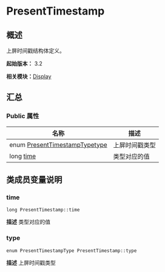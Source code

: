 # PresentTimestamp


## 概述

上屏时间戳结构体定义。

**起始版本：** 3.2

**相关模块：**[Display](_display_v10.md)


## 汇总


### Public 属性

| 名称 | 描述 | 
| -------- | -------- |
| enum [PresentTimestampType](_display_v10.md#presenttimestamptype)[type](#type) | 上屏时间戳类型  | 
| long [time](#time) | 类型对应的值  | 


## 类成员变量说明


### time

```
long PresentTimestamp::time
```
**描述**
类型对应的值


### type

```
enum PresentTimestampType PresentTimestamp::type
```
**描述**
上屏时间戳类型
